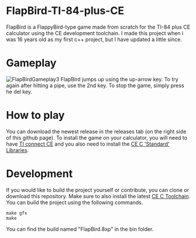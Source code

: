 # FlapBird-TI-84-plus-CE
FlapBird is a FlappyBird-type game made from scratch for the TI-84 plus CE calculator using the CE development toolchain.
I made this project when i was 16 years old as my first c++ project, but I have updated a little since.

# Gameplay
![FlapBirdGameplay3](https://github.com/user-attachments/assets/3de75d2a-c5ba-454e-9552-d050f37666ea)
FlapBird jumps up using the up-arrow key. To try again after hitting a pipe, use the 2nd key. To stop the game, simply press he del key.

# How to play
You can download the newest release in the releases tab (on the right side of this github page).
To install the game on your calculator, you will need to have [TI connect CE](https://education.ti.com/en/products/computer-software/ti-connect-ce-sw) and you also need to install the [CE C 'Standard' Libraries](https://github.com/CE-Programming/libraries/releases/latest).

# Development
If you would like to build the project yourself or contribute, you can clone or download this repository.
Make sure to also install the latest [CE C Toolchain](https://github.com/CE-Programming/toolchain/releases/latest).
You can build the project using the following commands.

    make gfx
    make

You can find the build named "FlapBird.8xp" in the bin folder.
